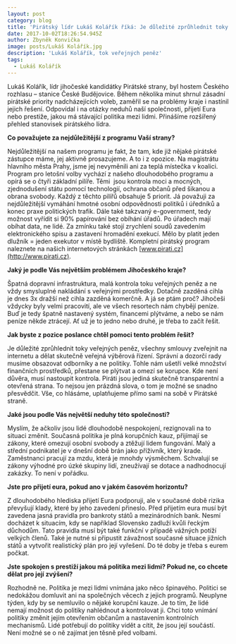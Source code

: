```yaml
---
layout: post
category: blog
title: 'Pirátský lídr Lukáš Kolářík říká: Je důležité zprůhlednit toky veřejných peněz'
date: 2017-10-02T18:26:54.945Z
author: Zbyněk Konvička
image: posts/Lukáš Kolářík.jpg
description: 'Lukáš Kolářík, tok veřejných peněz'
tags:
  - Lukáš Kolářík
---
```

Lukáš
Kolářík, lídr jihočeské kandidátky Pirátské strany, byl hostem Českého rozhlasu
– stanice České Budějovice. Během několika minut shrnul zásadní pirátské
priority nadcházejících voleb, zaměřil se na problémy kraje i nastínil jejich
řešení. Odpovídal i na otázky neduhů naší společnosti, přijetí Eura nebo
prestiže, jakou má stávající politika mezi lidmi. Přinášíme rozšířený přehled
stanovisek pirátského lídra.

**Co považujete za nejdůležitější z
programu Vaší strany?**

Nejdůležitější
na našem programu je fakt, že tam, kde již nějaké pirátské zástupce máme, jej
aktivně prosazujeme. A to i z opozice. Na magistrátu hlavního města Prahy, jsme
jej nevyměnili ani za teplá místečka v koalici. Program pro letošní volby
vychází z našeho dlouhodobého programu a opírá se o čtyři základní pilíře. Těmi
 jsou kontrola moci a mocných, zjednodušení státu pomocí technologií,
ochrana občanů před šikanou a obrana svobody. Každý z těchto pilířů obsahuje 5
priorit. Já považuji za nejdůležitější vymáhání hmotné osobní odpovědnosti
politiků i úředníků a konec praxe politických trafik. Dále také takzvaný
e-government, tedy možnost vyřídit si 90% papírování bez obíhání úřadů. Po
úřadech mají obíhat data, ne lidé. Za zmínku také stojí zrychlení soudů
zavedením elektronického spisu a zastavení hromadění exekucí. Mělo by platit
jeden dlužník = jeden exekutor v místě bydliště. Kompletní pirátský program
naleznete na našich internetových stránkách [www.pirati.cz](http://www.pirati.cz).

**Jaký je podle Vás největším
problémem Jihočeského kraje?**

Špatná dopravní
infrastruktura, malá kontrola toku veřejných peněz a ne vždy smysluplné
nakládání s veřejnými prostředky. Dotačně zazděná cihla je dnes 3x dražší než
cihla zazděná komerčně. A já se ptám proč? Jihočeši vždycky byly velmi
pracovití, ale ve všech resortech nám chybějí peníze. Buď je tedy špatně
nastavený systém, financemi plýtváme, a nebo se nám peníze někde ztrácejí. Ať
už je to jedno nebo druhé, je třeba to začít řešit.

**Jak byste z pozice poslance chtěl
pomoci tento problém řešit?**

Je důležité zprůhlednit toky veřejných peněz, všechny smlouvy zveřejnit na
internetu a dělat skutečně veřejná výběrová řízení. Správní a dozorčí rady
musíme obsazovat odborníky a ne politiky. Tohle nám ušetří velké množství
finančních prostředků, přestane se plýtvat a omezí se korupce. Kde není důvěra,
musí nastoupit kontrola. Piráti jsou jediná skutečně transparentní a otevřená
strana. To nejsou jen prázdná slova, o tom je možné se snadno přesvědčit. Vše,
co hlásáme, uplatňujeme přímo sami na sobě v Pirátské straně.

**Jaké jsou podle Vás největší neduhy
této společnosti?**

Myslím, že
ačkoliv jsou lidé dlouhodobě nespokojení, rezignovali na to situaci změnit.
Současná politika je plná korupčních kauz, přijímají se zákony, které omezují
osobní svobody a ztěžují lidem fungování. Malý a střední podnikatel je v dnešní
době brán jako příživník, který krade. Zaměstnanci pracují za mzdu, která je
mnohdy výsměchem. Schvalují se zákony výhodné pro úzké skupiny lidí, zneužívají
se dotace a nadhodnocují zakázky. To není v pořádku.

**Jste pro přijetí eura, pokud ano
v jakém časovém horizontu?**

Z dlouhodobého
hlediska přijetí Eura podporuji, ale v současné době rizika převyšují klady,
které by jeho zavedení přineslo. Před přijetím eura musí být zavedena jasná
pravidla pro bankroty států a mezinárodních bank. Nesmí docházet k situacím,
kdy se například Slovensko zadluží kvůli řeckým důchodům. Tato pravidla musí
být také funkční v případě vážných potíží velkých členů. Také je nutné si
připustit závažnost současné situace jižních států a vytvořit realistický plán
pro její vyřešení. Do té doby je třeba s eurem počkat.

**Jste spokojen s prestiží jakou má
politika mezi lidmi? Pokud ne, co chcete dělat pro její zvýšení?** 

Rozhodně ne. Politika je mezi
lidmi vnímána jako něco špinavého. Politici se nedokážou domluvit ani na
společných věcech z jejich programů. Neuplyne týden, kdy by se nemluvilo o
nějaké korupční kauze. Je to tím, že lidé nemají možnost do politiky nahlédnout
a kontrolovat ji. Chci toto vnímání politiky změnit jejím otevřením občanům a
nastavením kontrolních mechanismů. Lidé potřebují do politiky vidět a cítit, že
jsou její součástí. Není možné se o ně zajímat jen těsně před volbami.
